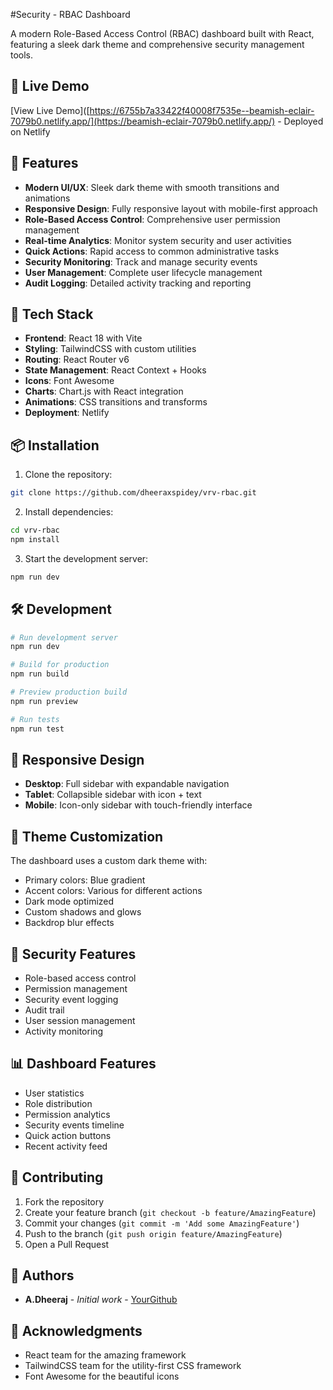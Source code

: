 #Security - RBAC Dashboard



A modern Role-Based Access Control (RBAC) dashboard built with React, featuring a sleek dark theme and comprehensive security management tools.

## 🌟 Live Demo

[View Live Demo]([https://6755b7a33422f40008f7535e--beamish-eclair-7079b0.netlify.app/](https://beamish-eclair-7079b0.netlify.app/) - Deployed on Netlify

## 🌟 Features

- **Modern UI/UX**: Sleek dark theme with smooth transitions and animations
- **Responsive Design**: Fully responsive layout with mobile-first approach
- **Role-Based Access Control**: Comprehensive user permission management
- **Real-time Analytics**: Monitor system security and user activities
- **Quick Actions**: Rapid access to common administrative tasks
- **Security Monitoring**: Track and manage security events
- **User Management**: Complete user lifecycle management
- **Audit Logging**: Detailed activity tracking and reporting

## 🚀 Tech Stack

- **Frontend**: React 18 with Vite
- **Styling**: TailwindCSS with custom utilities
- **Routing**: React Router v6
- **State Management**: React Context + Hooks
- **Icons**: Font Awesome
- **Charts**: Chart.js with React integration
- **Animations**: CSS transitions and transforms
- **Deployment**: Netlify

## 📦 Installation

1. Clone the repository:

```bash
git clone https://github.com/dheeraxspidey/vrv-rbac.git
```

2. Install dependencies:

```bash
cd vrv-rbac
npm install
```

3. Start the development server:

```bash
npm run dev
```

## 🛠️ Development

```bash
# Run development server
npm run dev

# Build for production
npm run build

# Preview production build
npm run preview

# Run tests
npm run test
```

## 📱 Responsive Design

- **Desktop**: Full sidebar with expandable navigation
- **Tablet**: Collapsible sidebar with icon + text
- **Mobile**: Icon-only sidebar with touch-friendly interface

## 🎨 Theme Customization

The dashboard uses a custom dark theme with:
- Primary colors: Blue gradient
- Accent colors: Various for different actions
- Dark mode optimized
- Custom shadows and glows
- Backdrop blur effects

## 🔐 Security Features

- Role-based access control
- Permission management
- Security event logging
- Audit trail
- User session management
- Activity monitoring

## 📊 Dashboard Features

- User statistics
- Role distribution
- Permission analytics
- Security events timeline
- Quick action buttons
- Recent activity feed

## 🤝 Contributing

1. Fork the repository
2. Create your feature branch (`git checkout -b feature/AmazingFeature`)
3. Commit your changes (`git commit -m 'Add some AmazingFeature'`)
4. Push to the branch (`git push origin feature/AmazingFeature`)
5. Open a Pull Request



## 👥 Authors

- **A.Dheeraj** - *Initial work* - [YourGithub](https://github.com/dheeraxspidey)

## 🙏 Acknowledgments

- React team for the amazing framework
- TailwindCSS team for the utility-first CSS framework
- Font Awesome for the beautiful icons



